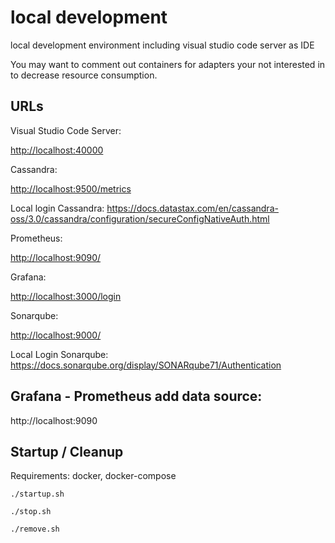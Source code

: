 # local development

local development environment including visual studio code server as IDE

You may want to comment out containers for adapters your not interested in to decrease resource consumption.

## URLs

Visual Studio Code Server: 

<http://localhost:40000>

Cassandra:

<http://localhost:9500/metrics>

Local login Cassandra:  <https://docs.datastax.com/en/cassandra-oss/3.0/cassandra/configuration/secureConfigNativeAuth.html>

Prometheus:

<http://localhost:9090/>

Grafana:

<http://localhost:3000/login>

Sonarqube:

<http://localhost:9000/>

Local Login Sonarqube:  <https://docs.sonarqube.org/display/SONARqube71/Authentication>


## Grafana - Prometheus add data source:

http://localhost:9090


## Startup / Cleanup

Requirements: docker, docker-compose

```./startup.sh```

```./stop.sh```

```./remove.sh```
